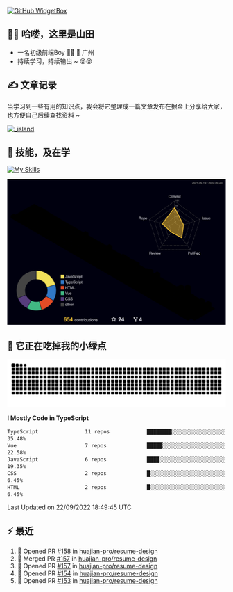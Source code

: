 [![GitHub WidgetBox](https://github-widgetbox.vercel.app/api/profile?username=qc2168&data=followers,repositories,stars,commits)](https://github.com/qc2168/github-widgetbox)

## 🙋‍♂️ 哈喽，这里是山田

- 一名初级前端Boy 👨‍💻 📍 广州
- 持续学习，持续输出 ~ 😜😜

## ✍️ 文章记录
当学习到一些有用的知识点，我会将它整理成一篇文章发布在掘金上分享给大家，也方便自己后续查找资料 ~

[![_island](https://lf3-cdn-tos.bytescm.com/obj/static/xitu_juejin_web/e08da34488b114bd4c665ba2fa520a31.svg)
](https://juejin.cn/user/2858385965322935/posts)

## 🚀 技能，及在学

[![My Skills](https://skillicons.dev/icons?i=vite,tailwind,vue,react,electron,webpack,nodejs,php,wasm,python)](https://github.com/qc2168)


![rainbow gif](https://raw.githubusercontent.com/QC2168/QC2168/main/profile-3d-contrib/profile-night-rainbow.svg)




## 🐍 它正在吃掉我的小绿点

![snake gif](https://raw.githubusercontent.com/QC2168/QC2168/77e198e28fb66a14643e4e58f5b713c0cc565cfd/github-contribution-grid-snake-dark.svg)

<!--START_SECTION:waka-->
**I Mostly Code in TypeScript** 

```text
TypeScript               11 repos            ████████░░░░░░░░░░░░░░░░░   35.48% 
Vue                      7 repos             █████░░░░░░░░░░░░░░░░░░░░   22.58% 
JavaScript               6 repos             ████░░░░░░░░░░░░░░░░░░░░░   19.35% 
CSS                      2 repos             █░░░░░░░░░░░░░░░░░░░░░░░░   6.45% 
HTML                     2 repos             █░░░░░░░░░░░░░░░░░░░░░░░░   6.45%

```



 Last Updated on 22/09/2022 18:49:45 UTC
<!--END_SECTION:waka-->


## ⚡ 最近
<!--START_SECTION:activity-->
1. 💪 Opened PR [#158](https://github.com/huajian-pro/resume-design/pull/158) in [huajian-pro/resume-design](https://github.com/huajian-pro/resume-design)
2. 🎉 Merged PR [#157](https://github.com/huajian-pro/resume-design/pull/157) in [huajian-pro/resume-design](https://github.com/huajian-pro/resume-design)
3. 💪 Opened PR [#157](https://github.com/huajian-pro/resume-design/pull/157) in [huajian-pro/resume-design](https://github.com/huajian-pro/resume-design)
4. 💪 Opened PR [#154](https://github.com/huajian-pro/resume-design/pull/154) in [huajian-pro/resume-design](https://github.com/huajian-pro/resume-design)
5. 💪 Opened PR [#153](https://github.com/huajian-pro/resume-design/pull/153) in [huajian-pro/resume-design](https://github.com/huajian-pro/resume-design)
<!--END_SECTION:activity-->